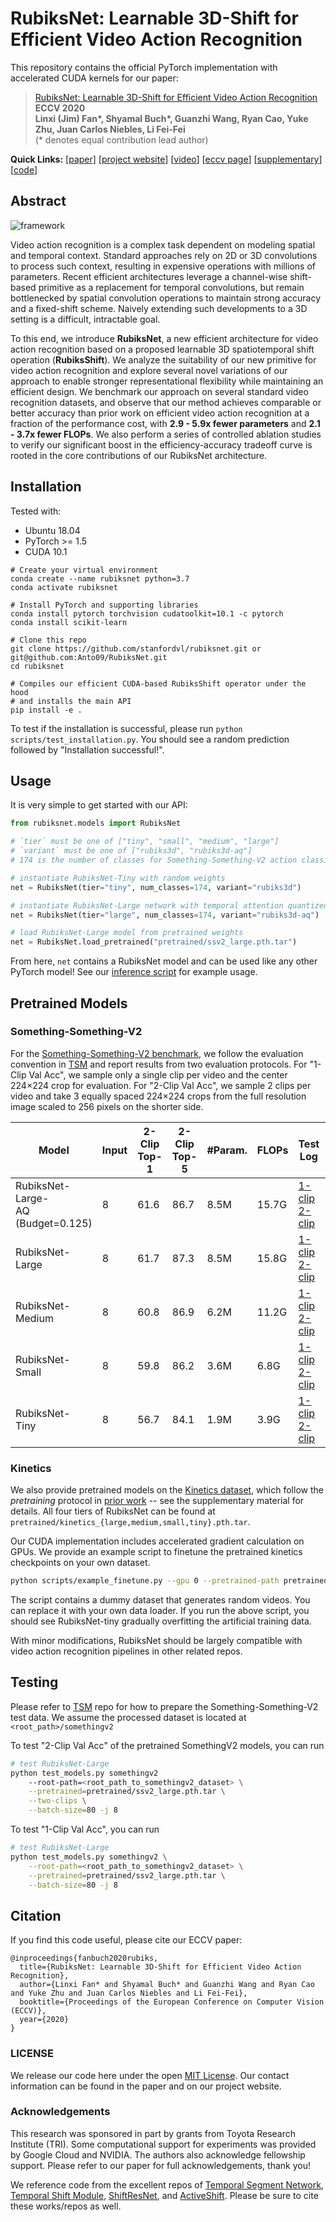 # RubiksNet: Learnable 3D-Shift for Efficient Video Action Recognition

This repository contains the official PyTorch implementation with 
accelerated CUDA kernels for our paper:

> [RubiksNet: Learnable 3D-Shift for Efficient Video Action Recognition](https://rubiksnet.stanford.edu/)<br/>
> <b>ECCV 2020</b><br/>
> <b>Linxi (Jim) Fan*, Shyamal Buch*, Guanzhi Wang, Ryan Cao, Yuke Zhu, Juan Carlos Niebles, Li Fei-Fei</b><br/>
> (* denotes equal contribution lead author)

<b>Quick Links:</b>
[[paper](https://stanfordvl.github.io/rubiksnet-site//assets/eccv20.pdf)]
[[project website](https://rubiksnet.stanford.edu/)]
[[video](https://youtu.be/3alaXltwEWw)]
[[eccv page](https://papers.eccv2020.eu/paper/3271/)]
[[supplementary](https://stanfordvl.github.io/rubiksnet-site//assets/eccv20_supplement.pdf)]
[[code](https://github.com/StanfordVL/rubiksnet)]

## Abstract

![framework](https://stanfordvl.github.io/rubiksnet-site//assets/images/pullfig-nolabels.png)

Video action recognition is a complex task dependent on modeling spatial and temporal context. Standard approaches rely on 2D or 3D convolutions to process such context, resulting in expensive operations with millions of parameters. Recent efficient architectures leverage a channel-wise shift-based primitive as a replacement for temporal convolutions, but remain bottlenecked by spatial convolution operations to maintain strong accuracy and a fixed-shift scheme. Naively extending such developments to a 3D setting is a difficult, intractable goal.

To this end, we introduce <b>RubiksNet</b>, a new efficient architecture for video action recognition based on a proposed learnable 3D spatiotemporal shift operation (<b>RubiksShift</b>). We analyze the suitability of our new primitive for video action recognition and explore several novel variations of our approach to enable stronger representational flexibility while maintaining an efficient design. We benchmark our approach on several standard video recognition datasets, and observe that our method achieves comparable or better accuracy than prior work on efficient video action recognition at a fraction of the performance cost, with <b>2.9 - 5.9x fewer parameters</b> and <b>2.1 - 3.7x fewer FLOPs</b>. We also perform a series of controlled ablation studies to verify our significant boost in the efficiency-accuracy tradeoff curve is rooted in the core contributions of our RubiksNet architecture.

## Installation

Tested with:

* Ubuntu 18.04
* PyTorch >= 1.5
* CUDA 10.1

```
# Create your virtual environment
conda create --name rubiksnet python=3.7
conda activate rubiksnet

# Install PyTorch and supporting libraries
conda install pytorch torchvision cudatoolkit=10.1 -c pytorch
conda install scikit-learn

# Clone this repo
git clone https://github.com/stanfordvl/rubiksnet.git or git@github.com:Anto09/RubiksNet.git
cd rubiksnet

# Compiles our efficient CUDA-based RubiksShift operator under the hood
# and installs the main API
pip install -e .
```

To test if the installation is successful, please run `python scripts/test_installation.py`. 
You should see a random prediction followed by "Installation successful!".

## Usage

It is very simple to get started with our API: 

```python
from rubiksnet.models import RubiksNet

# `tier` must be one of ["tiny", "small", "medium", "large"]
# `variant` must be one of ["rubiks3d", "rubiks3d-aq"]
# 174 is the number of classes for Something-Something-V2 action classification

# instantiate RubiksNet-Tiny with random weights
net = RubiksNet(tier="tiny", num_classes=174, variant="rubiks3d")

# instantiate RubiksNet-Large network with temporal attention quantized shift 
net = RubiksNet(tier="large", num_classes=174, variant="rubiks3d-aq")

# load RubiksNet-Large model from pretrained weights
net = RubiksNet.load_pretrained("pretrained/ssv2_large.pth.tar")
```

From here, `net` contains a RubiksNet model and can be used like any other PyTorch model! See our [inference script](scripts/test_models.py) for example usage.

## Pretrained Models

### Something-Something-V2

For the [Something-Something-V2 benchmark](https://20bn.com/datasets/something-something), we follow the evaluation convention in [TSM](https://github.com/mit-han-lab/temporal-shift-module) and report results from two evaluation protocols. For "1-Clip Val Acc", we sample only a single clip per video and the center 224×224 crop for evaluation. For "2-Clip Val Acc", we sample 2 clips per video and take 3 equally spaced 224×224 crops from the full resolution image scaled to 256 pixels on the shorter side.

| Model                          | Input  | 2-Clip Top-1 | 2-Clip Top-5 | #Param. | FLOPs | Test Log | Pretrained |
| ------------------------------ | ------ | ------------ | -----------  | ------- |       ----- | -------- | ---------- | 
| RubiksNet-<br>Large-<br>AQ (Budget=0.125)      | 8      | 61.6         | 86.7         | 8.5M    | 15.7G       | [1-clip](scripts/eval_logs/ssv2_large_aq_1clip.log)<br>[2-clip](scripts/eval_logs/ssv2_large_aq_2clip.log) | [model link](pretrained/ssv2_large_aq_budget0.125.pth.tar)|
| RubiksNet-<br>Large                | 8      | 61.7         | 87.3         | 8.5M    | 15.8G       | [1-clip](scripts/eval_logs/ssv2_large_1clip.log)<br>[2-clip](scripts/eval_logs/ssv2_large_2clip.log) | [model link](pretrained/ssv2_large.pth.tar) |
| RubiksNet-<br>Medium               | 8      | 60.8         | 86.9         | 6.2M    | 11.2G       | [1-clip](scripts/eval_logs/ssv2_medium_1clip.log)<br>[2-clip](scripts/eval_logs/ssv2_medium_2clip.log) | [model link](pretrained/ssv2_medium.pth.tar) |
| RubiksNet-<br>Small                | 8      | 59.8         | 86.2         | 3.6M    | 6.8G        | [1-clip](scripts/eval_logs/ssv2_small_1clip.log)<br>[2-clip](scripts/eval_logs/ssv2_small_2clip.log) | [model link](pretrained/ssv2_small.pth.tar) |
| RubiksNet-<br>Tiny                 | 8      | 56.7         | 84.1         | 1.9M    | 3.9G        | [1-clip](scripts/eval_logs/ssv2_tiny_1clip.log)<br>[2-clip](scripts/eval_logs/ssv2_tiny_2clip.log) | [model link](pretrained/ssv2_tiny.pth.tar) |

### Kinetics

We also provide pretrained models on the [Kinetics dataset](https://arxiv.org/abs/1705.07750), which follow the *pretraining* protocol in [prior work](https://github.com/mit-han-lab/temporal-shift-module) -- see the supplementary material for details. All four tiers of RubiksNet can be found at `pretrained/kinetics_{large,medium,small,tiny}.pth.tar`. 

Our CUDA implementation includes accelerated gradient calculation on GPUs. 
We provide an example script to finetune the pretrained kinetics checkpoints on your own dataset. 

```bash
python scripts/example_finetune.py --gpu 0 --pretrained-path pretrained/kinetics_tiny.pth.tar
``` 

The script contains a dummy dataset that generates random videos. You can replace 
it with your own data loader. If you run the above script, you should see RubiksNet-tiny 
gradually overfitting the artificial training data. 

With minor modifications, RubiksNet should be largely compatible with video action recognition pipelines in other related repos.


## Testing 

Please refer to [TSM](https://github.com/yjxiong/temporal-segment-networks) repo for how to prepare the Something-Something-V2 test data. We assume the processed dataset is located at `<root_path>/somethingv2`

To test "2-Clip Val Acc" of the pretrained SomethingV2 models, you can run

```bash
# test RubiksNet-Large
python test_models.py somethingv2 
	--root-path=<root_path_to_somethingv2_dataset> \
	--pretrained=pretrained/ssv2_large.pth.tar \
	--two-clips \
	--batch-size=80 -j 8 
```

To test "1-Clip Val Acc", you can run

```bash
# test RubiksNet-Large
python test_models.py somethingv2 \
	--root-path=<root_path_to_somethingv2_dataset> \
	--pretrained=pretrained/ssv2_large.pth.tar \
	--batch-size=80 -j 8 
```


## Citation

If you find this code useful, please cite our ECCV paper:


```
@inproceedings{fanbuch2020rubiks,
  title={RubiksNet: Learnable 3D-Shift for Efficient Video Action Recognition},
  author={Linxi Fan* and Shyamal Buch* and Guanzhi Wang and Ryan Cao and Yuke Zhu and Juan Carlos Niebles and Li Fei-Fei},
  booktitle={Proceedings of the European Conference on Computer Vision (ECCV)},
  year={2020}
}
```

### LICENSE

We release our code here under the open [MIT License](LICENSE). Our contact information can be found in the paper and on our project website.

### Acknowledgements
This research was sponsored in part by grants from Toyota Research Institute (TRI). Some computational support for experiments was provided by Google Cloud and NVIDIA. The authors also acknowledge fellowship support. Please refer to our paper for full acknowledgements, thank you!

We reference code from the excellent repos of
[Temporal Segment Network](https://github.com/yjxiong/temporal-segment-networks),
[Temporal Shift Module](https://github.com/mit-han-lab/temporal-shift-module),
[ShiftResNet](https://github.com/alvinwan/shiftresnet-cifar), and
[ActiveShift](https://github.com/jyh2986/Active-Shift).
Please be sure to cite these works/repos as well.

